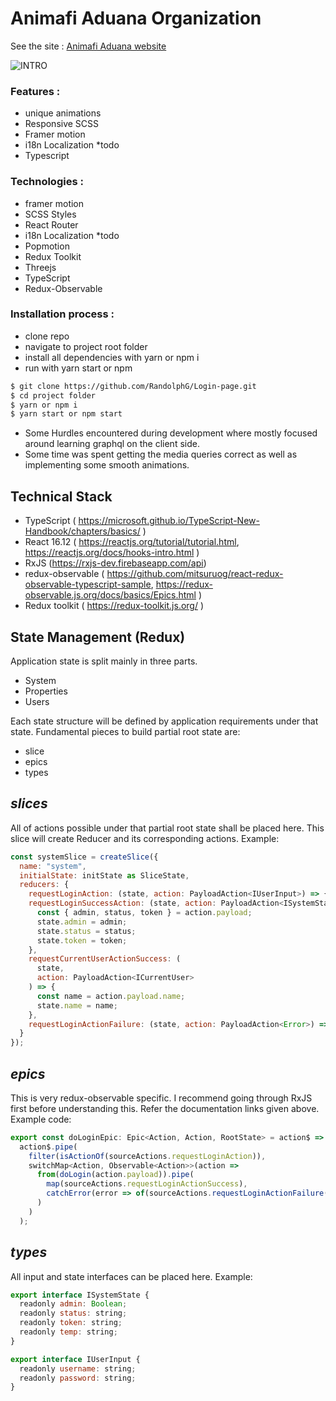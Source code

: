 # Animafi Aduana Organization

See the site :  [Animafi Aduana website](https://animafiaduanaorg.herokuapp.com/)


![INTRO](assets/_preview.gif)

### Features :
- unique animations
- Responsive SCSS
- Framer motion
- i18n Localization *todo
- Typescript

### Technologies :
- framer motion
- SCSS Styles
- React Router
- i18n Localization *todo
- Popmotion
- Redux Toolkit
- Threejs
- TypeScript  
- Redux-Observable

### Installation process :
- clone repo
- navigate to project root folder
- install all dependencies with yarn or npm i
- run with yarn start or npm


```bash
$ git clone https://github.com/RandolphG/Login-page.git
$ cd project folder
$ yarn or npm i
$ yarn start or npm start
```

- Some Hurdles encountered during development where mostly focused around learning graphql on the client side.
- Some time was spent getting the media queries correct as well as implementing some smooth animations.

## Technical Stack
- TypeScript ( https://microsoft.github.io/TypeScript-New-Handbook/chapters/basics/ )
- React 16.12 ( https://reactjs.org/tutorial/tutorial.html, https://reactjs.org/docs/hooks-intro.html )
- RxJS (https://rxjs-dev.firebaseapp.com/api)
- redux-observable ( https://github.com/mitsuruog/react-redux-observable-typescript-sample, https://redux-observable.js.org/docs/basics/Epics.html )
- Redux toolkit ( https://redux-toolkit.js.org/ )

## State Management (Redux)
Application state is split mainly in three parts.
- System
- Properties
- Users
  
Each state structure will be defined by application requirements under that state.
Fundamental pieces to build partial root state are:

- slice
- epics
- types

## *slices*
All of actions possible under that partial root state shall be placed here. This slice will create Reducer and its corresponding actions. Example:

```javascript
const systemSlice = createSlice({
  name: "system",
  initialState: initState as SliceState,
  reducers: {
    requestLoginAction: (state, action: PayloadAction<IUserInput>) => {},
    requestLoginSuccessAction: (state, action: PayloadAction<ISystemState>) => {
      const { admin, status, token } = action.payload;
      state.admin = admin;
      state.status = status;
      state.token = token;
    },
    requestCurrentUserActionSuccess: (
      state,
      action: PayloadAction<ICurrentUser>
    ) => {
      const name = action.payload.name;
      state.name = name;
    },
    requestLoginActionFailure: (state, action: PayloadAction<Error>) => {}
  }
});
```
## *epics*
This is very redux-observable specific. I recommend going through RxJS first before understanding this. Refer the documentation links given above. Example code:
```javascript
export const doLoginEpic: Epic<Action, Action, RootState> = action$ =>
  action$.pipe(
    filter(isActionOf(sourceActions.requestLoginAction)),
    switchMap<Action, Observable<Action>>(action =>
      from(doLogin(action.payload)).pipe(
        map(sourceActions.requestLoginActionSuccess),
        catchError(error => of(sourceActions.requestLoginActionFailure(error)))
      )
    )
  );
```
## *types*
All input and state interfaces can be placed here. Example:
```javascript
export interface ISystemState {
  readonly admin: Boolean;
  readonly status: string;
  readonly token: string;
  readonly temp: string;
}

export interface IUserInput {
  readonly username: string;
  readonly password: string;
}
```


